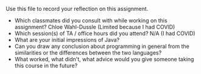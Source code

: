 Use this file to record your reflection on this assignment.

- Which classmates did you consult with while working on this assignment?
Chloe Wahl-Dussle (Limited because I had COVID)
- Which session(s) of TA / office hours did you attend?
N/A (I had COVID)
- What are your initial impressions of Java? 
- Can you draw any conclusion about programming in general from the similarities or the differences between the two languages? 
- What worked, what didn't, what advice would you give someone taking this course in the future?
